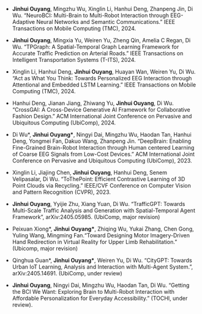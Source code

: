 - <strong>Jinhui Ouyang</strong>, Mingzhu Wu, Xinglin Li, Hanhui Deng, Zhanpeng Jin, Di Wu. “NeuroBCI: Multi-Brain to Multi-Robot Interaction through EEG-Adaptive Neural Networks and Semantic Communications.” IEEE Transactions on Mobile Computing (TMC), 2024. 

- <strong>Jinhui Ouyang</strong>, Mingxia Yu, Weiren Yu, Zheng Qin, Amelia C Regan, Di Wu. “TPGraph: A Spatial-Temporal Graph Learning Framework for Accurate Traffic Prediction on Arterial Roads.” IEEE Transactions on Intelligent Transportation Systems (T-ITS), 2024. 

- Xinglin Li, Hanhui Deng, <strong>Jinhui Ouyang</strong>, Huayan Wan, Weiren Yu, Di Wu. “Act as What You Think: Towards Personalized EEG Interaction through Attentional and Embedded LSTM Learning.” IEEE Transactions on Mobile Computing (TMC), 2024.

- Hanhui Deng, Jianan Jiang, Zhiwang Yu, <strong>Jinhui Ouyang</strong>, Di Wu. “CrossGAI: A Cross-Device Generative AI Framework for Collaborative Fashion Design.” ACM International Joint Conference on Pervasive and Ubiquitous Computing (UbiComp), 2024.

- Di Wu*, <strong>Jinhui Ouyang*</strong>, Ningyi Dai, Mingzhu Wu, Haodan Tan, Hanhui Deng, Yongmei Fan, Dakuo Wang, Zhanpeng Jin. “DeepBrain: Enabling Fine-Grained Brain-Robot Interaction through Human centered Learning of Coarse EEG Signals from Low-Cost Devices.” ACM International Joint Conference on Pervasive and Ubiquitous Computing (UbiComp), 2023.

- Xinglin Li, Jiajing Chen, <strong>Jinhui Ouyang</strong>, Hanhui Deng, Senem Velipasalar, Di Wu. “ToThePoint: Efficient Contrastive Learning of 3D Point Clouds via Recycling.” IEEE/CVF Conference on Computer Vision and Pattern Recognition (CVPR), 2023.

- <strong>Jinhui Ouyang</strong>, Yyijie Zhu, Xiang Yuan, Di Wu. “TrafficGPT: Towards Multi-Scale Traffic Analysis and Generation with Spatial-Temporal Agent Framework”, arXiv:2405.05985. (UbiComp, major revision)

- Peixuan Xiong*, <strong>Jinhui Ouyang*</strong>, Zhiqing Wu, Yukai Zhang, Chen Gong, Yuling Wang, Mingming Fan.“Toward Designing Motor Imagery-Driven Hand Redirection in Virtual Reality for Upper Limb Rehabilitation.” (Ubicomp, major revision)

- Qinghua Guan*, <strong>Jinhui Ouyang*</strong>, Weiren Yu, Di Wu. “CityGPT: Towards Urban IoT Learning, Analysis and Interaction with Multi-Agent System.”, arXiv:2405.14691. (UbiComp, under review)

- <strong>Jinhui Ouyang</strong>, Ningyi Dai, Mingzhu Wu, Haodan Tan, Di Wu. “Getting the BCI We Want: Exploring Brain to Multi-Robot Interaction with Affordable Personalization for Everyday Accessibility.” (TOCHI, under review).